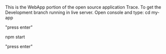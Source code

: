 This is the WebApp portion of the open source application Trace.
To get the Development branch running in live server. Open console and type:
cd my-app

"press enter"

npm start

"press enter"